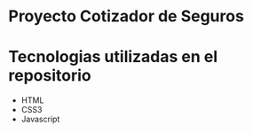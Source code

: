 # Proyecto Cotizador de Seguros

# Tecnologias utilizadas en el repositorio

- HTML
- CSS3 
- Javascript




